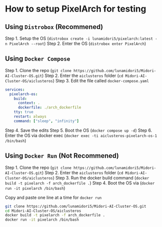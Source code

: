# How to setup PixelArch for testing

## Using `Distrobox` (Recommened)
Step 1. Setup the OS (`distrobox create -i lunamidori5/pixelarch:latest -n PixelArch --root`)
Step 2. Enter the OS (`distrobox enter PixelArch`)

## Using `Docker Compose`

Step 1. Clone the repo (`git clone https://github.com/lunamidori5/Midori-AI-Cluster-OS.git`)
Step 2. Enter the ``aiclusteros`` folder (`cd Midori-AI-Cluster-OS/aiclusteros`)
Step 3. Edit the file called `docker-compose.yaml`

```yaml
services:
  pixelarch-os:
    build:
      context: .
      dockerfile: ./arch_dockerfile
    tty: true
    restart: always
    command: ["sleep", "infinity"]
```

Step 4. Save the edits
Step 5. Boot the OS (``docker compose up -d``)
Step 6. Enter the OS via docker exec (`docker exec -ti aiclusteros-pixelarch-os-1 /bin/bash`)

## Using `Docker Run` (Not Recommened)

Step 1. Clone the repo (`git clone https://github.com/lunamidori5/Midori-AI-Cluster-OS.git`)
Step 2. Enter the ``aiclusteros`` folder (`cd Midori-AI-Cluster-OS/aiclusteros`)
Step 3. Run the docker build command (`docker build -t pixelarch -f arch_dockerfile .`)
Step 4. Boot the OS via (`docker run -it pixelarch /bin/bash`)

Copy and paste one line at a time for `docker run`
```bash
git clone https://github.com/lunamidori5/Midori-AI-Cluster-OS.git
cd Midori-AI-Cluster-OS/aiclusteros
docker build -t pixelarch -f arch_dockerfile .
docker run -it pixelarch /bin/bash
```